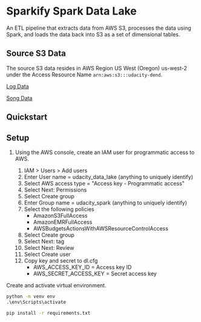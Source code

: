# Sparkify Spark Data Lake

<!-- TODO: rewrite this overview-->
An ETL pipeline that extracts data from AWS S3, processes the data using Spark, and loads the data back into S3 as a set of dimensional tables.

## Source S3 Data

The source S3 data resides in AWS Region US West (Oregon) us-west-2 under the Access Resource Name `arn:aws:s3:::udacity-dend`.

[Log Data](https://s3.console.aws.amazon.com/s3/buckets/udacity-dend/log_data/)

[Song Data](https://s3.console.aws.amazon.com/s3/buckets/udacity-dend/song_data/)

## Quickstart

<!-- TODO: minimum steps to run -->

## Setup

1. Using the AWS console, create an IAM user for programmatic access to AWS.

    1. IAM > Users > Add users
    2. Enter User name = udacity_data_lake (anything to uniquely identify)
    3. Select AWS access type = "Access key - Programmatic access"
    4. Select Next: Permissions
    5. Select Create group
    6. Enter Group name = udacity_spark (anything to uniquely identify)
    7. Select the following policies
        - AmazonS3FullAccess
        - AmazonEMRFullAccess
        - AWSBudgetsActionsWithAWSResourceControlAccess
    8. Select Create group
    9. Select Next: tag
    10. Select Next: Review
    11. Select Create user
    12. Copy key and secret to dl.cfg
        - AWS_ACCESS_KEY_ID = Access key ID
        - AWS_SECRET_ACCESS_KEY = Secret access key

Create and activate virtual environment.

```cmd
python -m venv env
.\env\Scripts\activate
```

```cmd
pip install -r requirements.txt
```
